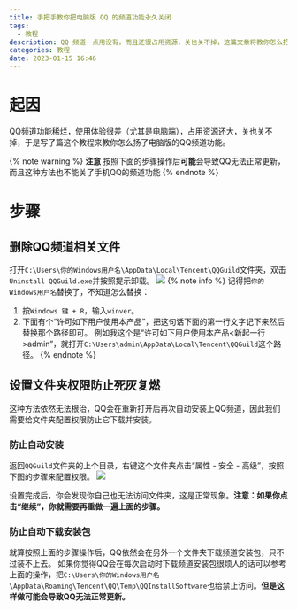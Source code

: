 ```yaml
---
title: 手把手教你把电脑版 QQ 的频道功能永久关闭
tags:
  - 教程
description: QQ 频道一点用没有，而且还很占用资源，关也关不掉，这篇文章将教你怎么把QQ频道扬了
categories: 教程
date: 2023-01-15 16:46
---
```


# 起因
QQ频道功能稀烂，使用体验很差（尤其是电脑端），占用资源还大，关也关不掉，于是写了篇这个教程来教你怎么扬了电脑版的QQ频道功能。

{% note warning %}
**注意**
按照下面的步骤操作后**可能**会导致QQ无法正常更新，而且这种方法也不能关了手机QQ的频道功能
{% endnote %}

# 步骤
## 删除QQ频道相关文件
打开`C:\Users\你的Windows用户名\AppData\Local\Tencent\QQGuild`文件夹，双击`Uninstall QQGuild.exe`并按照提示卸载。
![](/images/2023/01/HRSword_gDJfKuYu2k.png)
{% note info %}
记得把`你的Windows用户名`替换了，不知道怎么替换：
1. 按`Windows 键 + R`，输入`winver`。
2. 下面有个“许可如下用户使用本产品”，把这句话下面的第一行文字记下来然后替换那个路径即可。
   例如我这个是“许可如下用户使用本产品<新起一行>admin”，就打开`C:\Users\admin\AppData\Local\Tencent\QQGuild`这个路径。
{% endnote %}

## 设置文件夹权限防止死灰复燃
这种方法依然无法根治，QQ会在重新打开后再次自动安装上QQ频道，因此我们需要给文件夹配置权限防止它下载并安装。

### 防止自动安装
返回`QQGuild`文件夹的上个目录，右键这个文件夹点击“属性 - 安全 - 高级”，按照下图的步骤来配置权限。
![](/images/2023/01/kQG24TNspP.png)

设置完成后，你会发现你自己也无法访问文件夹，这是正常现象。**注意：如果你点击“继续”，你就需要再重做一遍上面的步骤。**

### 防止自动下载安装包
就算按照上面的步骤操作后，QQ依然会在另外一个文件夹下载频道安装包，只不过装不上去。
如果你觉得QQ会在每次启动时下载频道安装包很烦人的话可以参考上面的操作，把`C:\Users\你的Windows用户名\AppData\Roaming\Tencent\QQ\Temp\QQInstallSoftware`也给禁止访问。**但是这样做可能会导致QQ无法正常更新。**